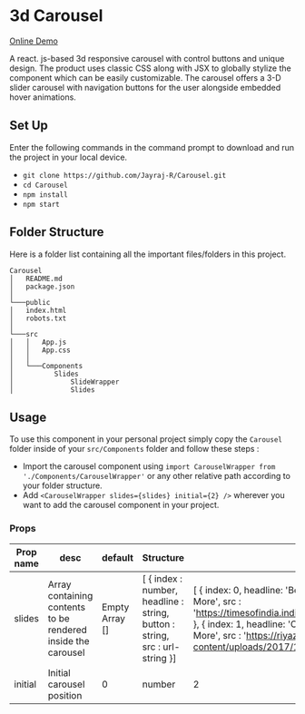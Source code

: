 # 3d Carousel

[Online Demo](https://jayraj-r.github.io/Carousel/)

A react. js-based 3d responsive carousel with control buttons and unique design. The product uses classic CSS along with JSX to globally stylize the component which can be easily customizable. The carousel offers a 3-D slider carousel with navigation buttons for the user alongside embedded hover animations.

## Set Up

Enter the following commands in the command prompt to download and run the project in your local device.

- `git clone https://github.com/Jayraj-R/Carousel.git`
- `cd Carousel`
- `npm install`
- `npm start`

## Folder Structure

Here is a folder list containing all the important files/folders in this project.

```
Carousel
│   README.md
│   package.json
│
└───public
│   index.html
│   robots.txt
│
└───src
│   │   App.js
│   │   App.css
│   │
│   └───Components
│          Slides
│              SlideWrapper
│              Slides
```

## Usage

To use this component in your personal project simply copy the `Carousel` folder inside of your `src/Components` folder and follow these steps :

- Import the carousel component using `import CarouselWrapper from './Components/CarouselWrapper'` or any other relative path according to your folder structure.
- Add `<CarouselWrapper slides={slides} initial={2} />` wherever you want to add the carousel component in your project.

### Props

| Prop name | desc                                                         | default        | Structure                                                                   | Example                                                                                                                                                                                                                                                                   |
| --------- | ------------------------------------------------------------ | -------------- | --------------------------------------------------------------------------- | ------------------------------------------------------------------------------------------------------------------------------------------------------------------------------------------------------------------------------------------------------------------------- |
| slides    | Array containing contents to be rendered inside the carousel | Empty Array [] | [ { index : number, headline : string, button : string, src : url-string }] | [ { index: 0, headline: 'Bollywood Dance', button: 'Know More', src : 'https://timesofindia.indiatimes.com/photo/62999793.cms' }, { index: 1, headline: 'Carnatic Singing', button: 'Know More', src : 'https://riyazapp.com/wp-content/uploads/2017/10/Carnatic.jpg' } ] |
| initial   | Initial carousel position                                    | 0              | number                                                                      | 2                                                                                                                                                                                                                                                                         |

